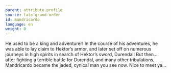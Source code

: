 ```yaml
---
parent: attribute.profile
source: fate-grand-order
id: mandricardo
language: en
weight: 0
---
```


He used to be a king and adventurer!
In the course of his adventures, he was able to lay claim to Hektor’s armor, and later set off on numerous journeys in high spirits in search of Hektor’s sword, Durendal! But then…after fighting a terrible battle for Durendal, and many other tribulations, Mandricardo became the jaded, cynical man you see now. Nice to meet ya…
